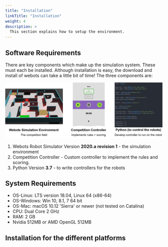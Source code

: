 ```yaml
---
title: "Installation"
linkTitle: "Installation"
weight: 4
description: >
  This section explains how to setup the environment.
---
```


## Software Requirements
There are key components which make up the simulation system. These must each be installed. Although installation is easy, the download and install of webots can take a little bit of time! The three components are:

![](components.png)

1. Webots Robot Simulator Version **2020.a revision 1** - the simulation environment
1. Competition Controller - Custom controller to implement the rules and scoring.
1. Python Version **3.7** - to write controllers for the robots

## System Requirements
* OS-Linux: LTS version 18.04, Linux 64 (x86-64)
* OS-Windows: Win 10, 8.1, 7 64 bit
* OS-Mac: macOS 10.12 'Sierra' or newer (not tested on Catalina)
* CPU: Dual Core 2 GHz
* RAM: 2 GB
* Nvidia 512MB or AMD OpenGL 512MB

## Installation for the different platforms
